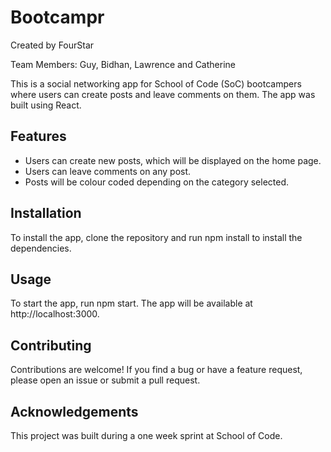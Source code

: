 # Bootcampr

Created by FourStar

Team Members: Guy, Bidhan, Lawrence and Catherine

This is a social networking app for School of Code (SoC) bootcampers where users can create posts and leave comments on them. The app was built using React.

## Features

- Users can create new posts, which will be displayed on the home page.
- Users can leave comments on any post.
- Posts will be colour coded depending on the category selected.

## Installation

To install the app, clone the repository and run npm install to install the dependencies.

## Usage

To start the app, run npm start. The app will be available at http://localhost:3000.

## Contributing

Contributions are welcome! If you find a bug or have a feature request, please open an issue or submit a pull request.

## Acknowledgements

This project was built during a one week sprint at School of Code. 
